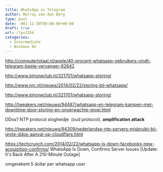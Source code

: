 ```yaml
---
title: WhatsApp vs Telegram
author: Melroy van den Berg
type: post
date: -001-11-30T00:00:00+00:00
draft: true
url: /?p=1354
categories:
  - Intermediate
  - Windows OS
---
```


http://computertotaal.nl/apple/40-procent-whatsapp-gebruikers-vindt-telegram-beste-vervanger-62642

http://www.iphoneclub.nl/321701/whatsapp-storing/

http://www.nrc.nl/nieuws/2014/02/22/storing-bij-whatsapp/

http://www.iphoneclub.nl/321701/whatsapp-storing/

http://tweakers.net/nieuws/94487/whatsapp-en-telegram-kampen-met-downtime-door-storing-en-onverwachte-groei.html

DDos? NTP protocol slogheidje  (oud protocol). **amplification attack**

http://tweakers.net/nieuws/94309/nederlandse-ntp-servers-misbruikt-bij-grote-ddos-aanval-op-cloudflare.html

https://techcrunch.com/2014/02/22/whatsapp-is-down-facebooks-new-acquisition-confirms/
WhatsApp Is Down, Confirms Server Issues [Update: It's Back After A 210-Minute Outage]

omgerekent 5 dollar per whatsapp user
